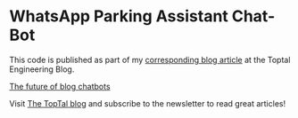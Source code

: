 # WhatsApp Parking Assistant Chat-Bot

This code is published as part of my [corresponding blog article](https://www.toptal.com/chatbot/create-a-whatsapp-chatbot#explore-only-top-flight-freelancers-now) at the Toptal Engineering Blog.

[The future of blog chatbots](https://botsify.com/blog/aminadav-glickshtein-interview/)

Visit [The TopTal blog](https://www.toptal.com/blog#explore-only-top-flight-freelancers-now) and subscribe to the newsletter to read great articles!
